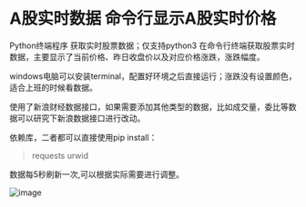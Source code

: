 # A股实时数据 命令行显示A股实时价格
Python终端程序 获取实时股票数据；仅支持python3
在命令行终端获取股票实时数据，主要显示了当前价格、昨日收盘价以及对应价格涨跌，涨跌幅度。

windows电脑可以安装terminal，配置好环境之后直接运行；涨跌没有设置颜色，适合上班的时候看数据。

使用了新浪财经数据接口，如果需要添加其他类型的数据，比如成交量，委比等数据可以研究下新浪数据接口进行改动。

依赖库，二者都可以直接使用pip install：
> requests
> urwid

数据每5秒刷新一次,可以根据实际需要进行调整。

![image](https://user-images.githubusercontent.com/9567881/109598670-afb0c900-7b54-11eb-8ab8-8e6775bf5e20.png)
